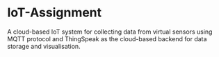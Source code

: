 # IoT-Assignment
A cloud-based IoT system for collecting data from virtual sensors using MQTT protocol and ThingSpeak as the cloud-based backend for data storage and visualisation.
